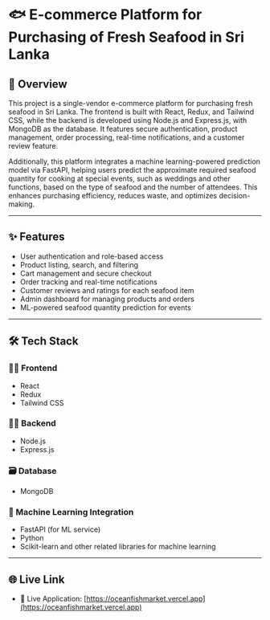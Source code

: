 # 🐟 E-commerce Platform for Purchasing of Fresh Seafood in Sri Lanka

## 📖 Overview

This project is a single-vendor e-commerce platform for purchasing fresh seafood in Sri Lanka. The frontend is built with React, Redux, and Tailwind CSS, while the backend is developed using Node.js and Express.js, with MongoDB as the database. It features secure authentication, product management, order processing, real-time notifications, and a customer review feature. 

Additionally, this platform integrates a machine learning-powered prediction model via FastAPI, helping users predict the approximate required seafood quantity for cooking at special events, such as weddings and other functions, based on the type of seafood and the number of attendees. This enhances purchasing efficiency, reduces waste, and optimizes decision-making.

---

## ✨ Features

- User authentication and role-based access  
- Product listing, search, and filtering  
- Cart management and secure checkout  
- Order tracking and real-time notifications  
- Customer reviews and ratings for each seafood item  
- Admin dashboard for managing products and orders  
- ML-powered seafood quantity prediction for events

---

## 🛠 Tech Stack

### 🧑‍🎨 Frontend
- React  
- Redux  
- Tailwind CSS  

### 🧑‍💻 Backend
- Node.js  
- Express.js

### 🗃️ Database
- MongoDB

### 🧠 Machine Learning Integration
- FastAPI (for ML service)
- Python  
- Scikit-learn and other related libraries for machine learning

---

## 🌐 Live Link

- 🔗 Live Application: [https://oceanfishmarket.vercel.app](https://oceanfishmarket.vercel.app)  

